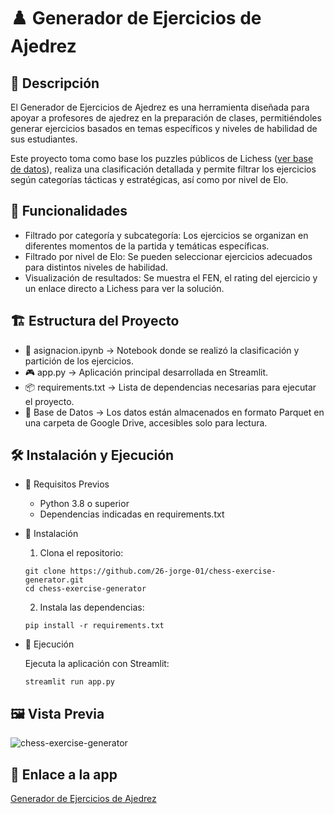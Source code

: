 # ♟️ Generador de Ejercicios de Ajedrez
## 📌 Descripción
El Generador de Ejercicios de Ajedrez es una herramienta diseñada para apoyar a profesores de ajedrez en la preparación de clases, permitiéndoles generar ejercicios basados en temas específicos y niveles de habilidad de sus estudiantes.

Este proyecto toma como base los puzzles públicos de Lichess ([ver base de datos](https://database.lichess.org/#puzzles)), realiza una clasificación detallada y permite filtrar los ejercicios según categorías tácticas y estratégicas, así como por nivel de Elo.

## 🚀 Funcionalidades
* Filtrado por categoría y subcategoría: Los ejercicios se organizan en diferentes momentos de la partida y temáticas específicas.
* Filtrado por nivel de Elo: Se pueden seleccionar ejercicios adecuados para distintos niveles de habilidad.
* Visualización de resultados: Se muestra el FEN, el rating del ejercicio y un enlace directo a Lichess para ver la solución.
## 🏗️ Estructura del Proyecto
* 📘 asignacion.ipynb → Notebook donde se realizó la clasificación y partición de los ejercicios.
* 🎮 app.py → Aplicación principal desarrollada en Streamlit.
* 📦 requirements.txt → Lista de dependencias necesarias para ejecutar el proyecto.
* 📂 Base de Datos → Los datos están almacenados en formato Parquet en una carpeta de Google Drive, accesibles solo para lectura.
## 🛠️ Instalación y Ejecución
* 🔹 Requisitos Previos
  * Python 3.8 o superior
  * Dependencias indicadas en requirements.txt
* 🔹 Instalación
  1. Clona el repositorio:
    ```
    git clone https://github.com/26-jorge-01/chess-exercise-generator.git
    cd chess-exercise-generator
    ```
  2. Instala las dependencias:
    ```
    pip install -r requirements.txt
    ```
* 🔹 Ejecución
  
  Ejecuta la aplicación con Streamlit:
  ```
  streamlit run app.py
  ```

## 🖼️ Vista Previa
![chess-exercise-generator](https://github.com/user-attachments/assets/51258dfd-8705-4e22-b730-18cc0f0e6f59)

## 🔗 Enlace a la app
[Generador de Ejercicios de Ajedrez](https://chess-exercise-generator-p99a2zfbpncbxkdfkyawwa.streamlit.app/)
